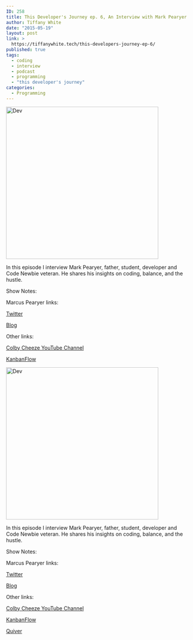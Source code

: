 ```yaml
---
ID: 258
title: This Developer's Journey ep. 6, An Interview with Mark Pearyer
author: Tiffany White
date: "2015-05-19"
layout: post
link: >
  https://tiffanywhite.tech/this-developers-journey-ep-6/
published: true
tags:
  - coding
  - interview
  - podcast
  - programming
  - "this developer's journey"
categories:
  - Programming
---
```



<img class=" aligncenter" src="http://helloburgh.me/wp-content/uploads/2015/05/wpid-Dev-Logo2.png" alt="Dev" width="416" height="416" />

In this episode I interview Mark Pearyer, father, student, developer and Code Newbie veteran. He shares his insights on coding, balance, and the hustle.

Show Notes:

Marcus Pearyer links:

<a href="https://twitter.com/marcusp619">Twitter</a>

<a href="http://marcusp619.github.io">Blog</a>

Other links:

<a href="https://www.youtube.com/user/colbycheeze">Colby Cheeze YouTube Channel</a>

<a href="https://kanbanflow.com">KanbanFlow</a>




<img class=" aligncenter" src="http://helloburgh.me/wp-content/uploads/2015/05/wpid-Dev-Logo2.png" alt="Dev" width="416" height="416" />

In this episode I interview Mark Pearyer, father, student, developer and Code Newbie veteran. He shares his insights on coding, balance, and the hustle.

Show Notes:

Marcus Pearyer links:

<a href="https://twitter.com/marcusp619">Twitter</a>

<a href="http://marcusp619.github.io">Blog</a>

Other links:

<a href="https://www.youtube.com/user/colbycheeze">Colby Cheeze YouTube Channel</a>

<a href="https://kanbanflow.com">KanbanFlow</a>





<a href="http://happenapps.com">Quiver</a>